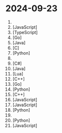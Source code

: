 # 2024-09-23

1. [](https://github.comundefined "科技爱好者周刊，每周五发布") 
2. [](https://github.comundefined "✯ 一个可直连访问的电视/广播图标库与相关工具项目 ✯ 🔕 永久免费 直连访问 完整开源 不断完善的台标 支持IPv4/IPv6双栈访问 🔕") [JavaScript]
3. [](https://github.comundefined "插件化、定制化、无广告的免费音乐播放器") [TypeScript]
4. [](https://github.comundefined "🌩「自选优选 IP」测试 Cloudflare CDN 延迟和速度，获取最快 IP ！当然也支持其他 CDN / 网站 IP ~") [Go]
5. [](https://github.comundefined "ehviewer，用爱发电，快乐前行") [Java]
6. [](https://github.comundefined "Lean's LEDE source") [C]
7. [](https://github.comundefined "TikTok 主页/合辑/直播/视频/图集/原声；抖音主页/视频/图集/收藏/直播/原声/合集/评论/账号/搜索/热榜数据采集工具") [Python]
8. [](https://github.comundefined "🔥🔥超过1000本的计算机经典书籍、个人笔记资料以及本人在各平台发表文章中所涉及的资源等。书籍资源包括C/C++、Java、Python、Go语言、数据结构与算法、操作系统、后端架构、计算机系统知识、数据库、计算机网络、设计模式、前端、汇编以及校招社招各种面经~") 
9. [](https://github.comundefined "B 站（bilibili）自动任务工具，支持docker、青龙、k8s等多种部署方式。敏感肌也能用。") [C#]
10. [](https://github.comundefined "🏆 实时 零代码、全功能、强安全 ORM 库 🚀 后端接口和文档零代码，前端(客户端) 定制返回 JSON 的数据和结构 🏆 Real-Time coding-free, powerful and secure ORM 🚀 providing APIs and Docs without coding by Backend, and the returned JSON of API can be customized by Frontend(Client) users") [Java]
11. [](https://github.comundefined "Rime 配置：雾凇拼音 | 长期维护的简体词库") [Lua]
12. [](https://github.comundefined "MiniOB is a compact database that assists developers in understanding the fundamental workings of a database.") [C++]
13. [](https://github.comundefined "🤖 AI Gateway | AI Native API Gateway") [Go]
14. [](https://github.comundefined "中文独立博客列表") [Python]
15. [](https://github.comundefined "Qt based cross-platform GUI proxy configuration manager (backend: sing-box)") [C++]
16. [](https://github.comundefined "使用 NextJS + Notion API 实现的，支持多种部署方案的静态博客，无需服务器、零门槛搭建网站，为Notion和所有创作者设计。 (A static blog built with NextJS and Notion API, supporting multiple deployment options. No server required, zero threshold to set up a website. Designed for Notion and all creators.)") [JavaScript]
17. [](https://github.comundefined "本文原文由知名 Hacker Eric S. Raymond 所撰寫，教你如何正確的提出技術問題並獲得你滿意的答案。") [JavaScript]
18. [](https://github.comundefined "分享 GitHub 上有趣、入门级的开源项目。Share interesting, entry-level open source projects on GitHub.") [Python]
19. [](https://github.comundefined "《利用Python进行数据分析·第2版》") 
20. [](https://github.comundefined "OCR software, free and offline. 开源、免费的离线OCR软件。支持截屏/批量导入图片，PDF文档识别，排除水印/页眉页脚，扫描/生成二维码。内置多国语言库。") [Python]
21. [](https://github.comundefined "TikTok 無需拔卡解鎖最新支援 iPhone &iPad 、TikTok&TikTok TestFlight，地區切換 、視頻發佈 、 live 直播 、點贊 評論、私信聊天等！") [JavaScript]
